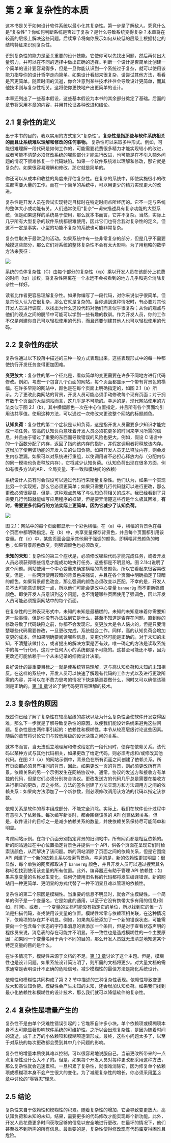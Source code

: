# 第 2 章 复杂性的本质

这本书是关于如何设计软件系统以最小化其复杂性。第一步是了解敌人。究竟什么是“复杂性”？你如何判断系统是否过于复杂？是什么导致系统变得复杂？本章将在较高的层级上解决这些问题。后续章节将向你展示如何从较低的层级上根据特定的结构特征来识别复杂性。

识别复杂性的能力是至关重要的设计技能。它使你可以先找出问题，然后再付出大量努力，并可以在不同的选择中做出正确的选择。判断一个设计是否简单比创建一个简单的设计要容易得多，但是一旦你能认识到一个系统过于复杂，就可以使用该能力指导你的设计哲学走向简单。如果设计看起来很复杂，请尝试其他方法，看看是否更简单。随着时间的流逝，你会注意到某些技术往往会导致设计更简单，而其他技术则与复杂性相关。这将使你更快地产出更简单的设计。

本章还列出了一些基本假设，这些基本假设为本书的其余部分奠定了基础。后面的章节将采用本章的内容，并用其论证各种改进和结论。

## 2.1 复杂性的定义

出于本书的目的，我以实用的方式定义“复杂性”。**复杂性是指那些与软件系统相关的而且让系统难以理解和修改的任何事物。** 复杂性可以采取多种形式。例如，可能很难理解一段代码是如何工作的，可能需要花费很多精力才能实现较小的改进，或者可能不清楚必须修改系统的哪些部分才能进行改进，也可能是在不引入额外问题的情况下很难修复一个代码缺陷。如果一个软件系统难以理解和修改，那它就是复杂的。如果很容易理解和修改，那它就是简单的。

你还可以从成本和收益的角度来评估复杂性。在复杂的系统中，即使实施很小的改进都需要大量的工作。而在一个简单的系统中，可以用更少的精力实现更大的改进。

复杂性是开发人员在尝试实现特定目标时在特定时间点所经历的。它不一定与系统的整体大小或功能有关。人们通常使用“复杂”一词来描述具有复杂功能的大型系统，但是如果这样的系统易于使用，那么就本书而言，它并不复杂。当然，实际上几乎所有大型复杂的软件系统都很难使用，因此它们也符合我对复杂性的定义，但这不一定是事实。小型的功能不复杂的系统也可能非常复杂。

复杂性取决于最常见的活动。如果系统中有一些非常复杂的部分，但是几乎不需要触摸这些部分，那么它们对系统的整体复杂性不会有太大影响。为了用粗略的数学方法来表征：

![](./figures/00009.gif)

系统的总体复杂性（C）由每个部分的复杂性（cp）乘以开发人员在该部分上花费的时间（tp）加权。将复杂性隔离在一个永远不会被看到的地方几乎和完全消除复杂性一样好。

读者比作者更容易理解复杂性。如果你编写了一段代码，对你来说似乎很简单，但是其他人认为它很复杂，那么它就是复杂的。当你遇到这种情况时，有必要对其他开发人员进行调查，以找出为什么这段代码对他们而言似乎很复杂；从你的观点与他们的观点之间的脱节中可能可以学到一些有趣的教训。作为开发人员，你的工作不仅是创建你自己可以轻松使用的代码，而且还要创建其他人也可以轻松使用的代码。

## 2.2 复杂性的症状

复杂性通过以下段落中描述的三种一般方式表现出来。这些表现形式中的每一种都使执行开发任务变得更加困难。

**变更放大**：复杂性的第一个征兆是，看似简单的变更需要在许多不同地方进行代码修改。例如，考虑一个包含几个页面的网站，每个页面都显示一个带有背景色的横幅。在许多早期的网站中，颜色是在每个页面上明确指定的，如图 2.1（a）所示。为了更改此类网站的背景，开发人员可能必须手动修改每个现有页面；对于拥有数千个页面的大型网站而言，这几乎是不可能的。幸运的是，现代网站使用的方法类似于图 2.1（b），其中横幅颜色一次在中心位置指定，并且所有各个页面均引用该共享值。使用这种方法，可以通过一次修改来更改整个网站的标题颜色。

**认知负荷**：复杂性的第二个症状是认知负荷，这是指开发人员需要多少知识才能完成一项任务。较高的认知负荷意味着开发人员必须花更多的时间来学习所需的信息，并且由于错过了重要的东西而导致错误的风险也更大。例如，假设 C 语言中的一个函数分配了内存，返回了指向该内存的指针，并假定调用者将释放该内存。这增加了使用该功能的开发人员的认知负荷。如果开发人员无法释放内存，则会发生内存泄漏。如果可以对系统进行重组，以使调用者不必担心释放内存（分配内存的同一模块也负责释放内存），它将减少认知负荷。（认知负荷出现在很多方面，例如有很多方法的API、全局变量、不一致和模块间的依赖）

系统设计人员有时会假设可以通过代码行来衡量复杂性。他们认为，如果一个实现比另一个实现短，那么它必须更简单；如果只需要几行代码就可以进行更改，那么更改必须很容易。但是，这种观点忽略了与认知负荷相关的成本。我已经看到了只需要几行代码就能编写应用程序的框架，但是要弄清楚这些行是什么极其困难。**有时，需要更多代码行的方法实际上更简单，因为它减少了认知负荷。**

![](./figures/00010.jpeg)

图 2.1：网站中的每个页面都显示一个彩色横幅。在（a）中，横幅的背景色在每个页面中都明确指定。在（b）中，共享变量保存背景色，并且每个页面都引用该变量。在（c）中，某些页面会显示其他用于强调的颜色，即横幅背景颜色的暗色；如果背景颜色改变，则强调颜色也必须改变。

**未知的未知**：复杂性的第三个症状是，必须修改哪些代码才能完成任务，或者开发人员必须获得哪些信息才能成功地执行任务，这些都是不明显的。图 2.1(c)说明了这个问题。网站使用一个中心变量来确定横幅的背景颜色，所以它看起来很容易改变。但是，一些网页使用较暗的背景色来强调，并且在各个页面中明确指定了较暗的颜色。如果背景颜色改变，那么强调的颜色必须改变以匹配。不幸的是，开发人员不太可能意识到这一点，所以他们可能会更改中心变量 `bannerBg` 而不更新强调颜色。即使开发人员意识到这个问题，也不清楚哪些页面使用了强调色，因此开发人员可能必须搜索网站中的每个页面。

在复杂性的三种表现形式中，未知的未知是最糟糕的。未知的未知意味着你需要知道一些事情，但是你没有办法找到它是什么，甚至不知道是否存在问题。直到你的修改导致了代码缺陷之前，你都不会发现它。变更放大是令人恼火的，但是只要清楚哪些代码需要修改，一旦更改完成，系统就会工作。同样，高的认知负荷会增加变更的成本，但如果明确要阅读哪些信息，变更仍然可能是正确的。对于未知的未知，不清楚该做什么，或者提出的解决方案是否有效。唯一确定的方法是读取系统中的每一行代码，这对于任何大小的系统都是不可能的。这甚至可能还不够，因为更改还可能依赖于一个从未记录的细微设计决策。

良好设计的最重要目标之一就是使系统容易理解，这与高认知负荷和未知的未知相反。在这样的系统中，开发人员可以快速了解现有代码的工作方式以及进行更改所需的内容，并可以在不费力思考的情况下快速猜测要做什么，同时又可以确信该猜测是正确的。[第 18 章](ch18.md)讨论了使代码更容易理解的技术。

## 2.3 复杂性的原因

既然你已经了解了复杂性在较高层级的症状以及为什么复杂性会使软件开发变得困难，那么下一步就是了解导致复杂性的原因，以便我们能设计系统来避免这些问题。复杂性是由两件事引起的：依赖性和模糊性。本节从较高层级讨论这些因素。随后的章节将讨论它们与较低层级的设计决策之间的关系。

就本书而言，当无法孤立地理解和修改给定的一段代码时，便存在依赖关系。该代码以某种方式与其他代码相关，如果更改了给定代码，则必须考虑和/或修改其他代码。在图 2.1（a）的网站示例中，背景色在所有页面之间创建了依赖关系。所有页面都必须具有相同的背景，因此，如果更改一页的背景，则必须更改所有背景。依赖关系的另一个示例发生在网络协议中。通常，协议的发送方和接收方有单独的代码，但是它们必须分别符合协议。更改发送方的代码几乎总是需要在接收方进行相应的更改，反之亦然。方法的签名创建了方法实现方和方法调用方之间的依赖关系：如果向方法添加了一个新参数，则必须修改调用该方法的代码以指定该参数。

依赖关系是软件的基本组成部分，不能完全消除。实际上，我们在软件设计过程中有意引入了依赖性。每次编写新类时，都会围绕该类的 API 创建依赖关系。但是，软件设计的目标之一是减少依赖关系的数量，并使依赖关系保持尽可能简单和明显。

考虑网站示例。在每个页面分别指定背景的旧网站中，所有网页都是相互依赖的。新的网站通过在中心位置指定背景色并提供一个 API，供各个页面在呈现它们时检索该颜色，从而解决了该问题。新的网站消除了页面之间的依赖关系，但是它围绕 API 创建了一个新的依赖关系以检索背景色。幸运的是，新的依赖性更加明显：很显然，每个单独的网页都取决于 `bannerBg` 颜色，并且开发人员可以通过搜索其名称轻松找到使用该变量的所有位置。此外，编译器还有助于管理 API 依赖性：如果共享变量的名称发生变化，任何仍使用旧名称的代码都将发生编译错误。新的网站用一种更简单、更明显的方式代替了一种不明显且难以管理的依赖性。

复杂性的第二个原因是模糊性。当重要的信息不明显时，就会产生模糊性。一个简单的例子是一个变量名，它是如此的通用，以至于它没有携带太多有用的信息(例如，时间)。或者，一个变量的文档可能没有指定它的单位，所以找到它的惟一方法是扫描代码，查找使用该变量的位置。模糊性常常与依赖项相关联，在这种情况下，依赖项的存在并不明显。例如，如果向系统添加了一个新的错误状态，可能需要向一个包含每个状态的字符串消息的表添加一个条目，但是对于查看状态声明的程序员来说，消息表的存在可能并不明显。不一致性也是造成模糊性的一个主要原因：如果同一个变量名用于两个不同的目的，那么开发人员就无法清楚地知道某个特定变量的目的是什么。

在许多情况下，模糊性来源于文档的不足。[第 13 章](ch13.md)讨论了这个主题。但是，模糊性也是设计问题。如果系统设计简洁明了，则所需的文档将更少。对大量文档的需求通常是表明设计不正确的危险信号。减少模糊性的最佳方法是简化系统设计。

依赖性和模糊性共同构成了第 2.2 节中描述的三种复杂性表现。依赖性导致变更放大和高认知负荷。模糊性会产生未知的未知，还会增加认知负荷。如果我们找到最小化依赖性和模糊性的设计技术，那么我们就可以降低软件的复杂性。

## 2.4 复杂性是增量产生的

复杂性不是由单个灾难性错误引起的；它堆积自许多小块。单个依赖项或模糊项本身不太可能显著影响软件系统的可维护性。之所以会出现复杂性，是因为随着时间的流逝，成千上万的小依赖项和模糊项逐渐形成。最终，这些小问题太多了，以至于对系统的每次更改都会受到其中几个问题的影响。

复杂性的增量本质使其难以控制。可以很容易地说服自己，当前更改所带来的一点点复杂性没什么大不了的。但是，如果每个开发人员对每种更改都采用这种方法，那么复杂性就会迅速累积。一旦积累了复杂性，就很难消除它，因为修复单个依赖项或模糊项本身不会产生很大的变化。为了减缓复杂性的增长，你必须采用[第 3 章](ch03.md)中讨论的“零容忍”理念。

## 2.5 结论

复杂性来自于依赖性和模糊性的积累。随着复杂性的增加，它会导致变更放大、高认知负荷和未知的未知。结果，需要更多的代码修改才能实现每个新功能。此外，开发人员花费更多时间获取足够的信息以安全地进行更改，在最坏的情况下，他们甚至找不到所需的所有信息。最重要的是，复杂性使得修改现有代码库变得困难且危险。
